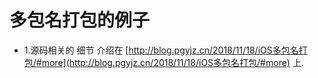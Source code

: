 # 多包名打包的例子

* 1.源码相关的 细节 介绍在 [http://blog.pgyjz.cn/2018/11/18/iOS多包名打包/#more](http://blog.pgyjz.cn/2018/11/18/iOS多包名打包/#more) 上.